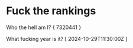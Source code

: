 # Fuck the rankings

Who the hell am I?
{ 7320441 }

What fucking year is it?
[ 2024-10-29T11:30:00Z ]
